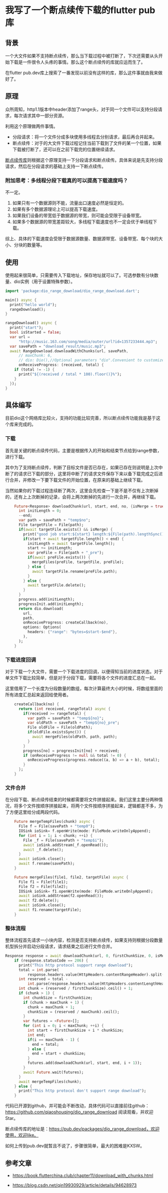 # 我写了一个断点续传下载的flutter pub库

## 背景

一个大文件如果不支持断点续传，那么当下载过程中被打断了，下次还需要从头开始下载是一件很令人头疼的事情。那么这个断点续传的库就应运而生了。

在flutter pub.dev库上搜索了一番发现以前没有这样的库，那么这件事就由我来做好了。

## 原理

众所周知，http1.1版本中header添加了range头，对于同一个文件可以支持分段请求，每次请求其中一部分资源。

利用这个原理做两件事情。

- 分段请求：将一个文件分成多块使用多线程去分别请求，最后再合并起来。
- 断点续传：对于的大文件下载过程记住当前下载到了文件的某一个位置，如果下载被打断了，还可以在之前下载完的位置继续请求。

[断点续传库](https://pub.dev/packages/dio_range_download)则根据这个原理支持一下分段请求和断点续传。具体来说是先支持分段请求，然后在分段请求的基础上支持一下断点续传。

### 附加思考：多线程分段下载真的可以提高下载速度吗？

不一定。

1. 如果只有一个数据源则不能，流量出口速度必然是恒定的。
2. 如果有多个数据源理论上可以提高下载速度。
3. 如果我们设备的带宽低于数据源的带宽，则可能会受限于设备带宽。
4. 如果多个数据源的带宽差距较大，多线程下载速度也不一定会优于单线程下载。

综上、具体的下载速度会受限于数据源数量、数据源带宽、设备带宽、每个块的大小、分块的数量等。

## 使用

使用起来很简单，只需要传入下载地址，保存地址就可以了。可选参数有分块数量、dio实例（用于设置特殊参数）。

```dart
import 'package:dio_range_download/dio_range_download.dart';

main() async {
  print("hello world");
  rangeDownload();
}

rangeDownload() async {
  print("start");
  bool isStarted = false;
  var url =
      "http://music.163.com/song/media/outer/url?id=1357233444.mp3";
  var savePath = "download_result/music.mp3";
  await RangeDownload.downloadWithChunks(url, savePath,
      // maxChunk: 6,
      // dio: Dio(),//Optional parameters "dio".Convenient to customize request settings.
      onReceiveProgress: (received, total) {
    if (total != -1) {
      print("${(received / total * 100).floor()}%");
    }
  });
}
```



## 具体编写

目前dio这个网络库比较火，支持的功能比较完善，所以断点续传功能我是基于这个库来完成的。

### 下载

首先是关键的断点续传代码，主要是根据传入的开始和结束节点给到range参数，进行下载。

其中为了支持断点续传，判断了目标文件是否已存在，如果已存在则说明是上次中断了的请求已下载的部分，这里将中断了的请求文件保存下来以备下载完成之后进行合并，并修改一下要下载文件的开始位置，在原来的基础上继续下载。

当然如果你的下载过程连续断了两次，这里会先检查一下是不是不仅有上次断掉的，还有上上次断掉的记录，会将上两次断掉的先进行一次合并，再继续下载。

```dart
    Future<Response> downloadChunk(url, start, end, no, {isMerge = true}) async {
      int initLength = 0;
      --end;
      var path = savePath + "temp$no";
      File targetFile = File(path);
      if(await targetFile.exists() && isMerge) {
        print("good job start:${start} length:${File(path).lengthSync()}");
        if(start + await targetFile.length() < end) {
          initLength = await targetFile.length();
          start += initLength;
          var preFile = File(path + "_pre");
          if(await preFile.exists()) {
            mergeFiles(preFile, targetFile, preFile);
          } else {
            await targetFile.rename(preFile.path);
          }
        } else {
          await targetFile.delete();
        }
      }
      progress.add(initLength);
      progressInit.add(initLength);
      return dio.download(
        url,
        path,
        onReceiveProgress: createCallback(no),
        options: Options(
          headers: {"range": "bytes=$start-$end"},
        ),
      );
    }
```

### 下载进度回调

对于下载一个大文件，需要一个下载进度的回调，以便得知当前的进度状态。对于单文件下载比较简单，但是对于分段下载，需要将各个文件的进度汇总在一起。

这里借用了一个长度为分段数量的数组，每次计算最终大小的时候，将数组里面的所有进度汇总起来返回给使用者。

```dart
    createCallback(no) {
      return (int received, rangeTotal) async {
        if(received >= rangeTotal) {
          var path = savePath + "temp${no}";
          var oldPath = savePath + "temp${no}_pre";
          File oldFile = File(oldPath);
          if(oldFile.existsSync()) {
            await mergeFiles(oldPath, path, path);
          }
        }
        progress[no] = progressInit[no] + received;
        if (onReceiveProgress != null && total != 0) {
          onReceiveProgress(progress.reduce((a, b) => a + b), total);
        }
      };
    }
```

### 文件合并

在分段下载、断点续传结束的时候都需要将文件拼接起来。我们这里主要分两种情况，将多个文件按顺序拼接起来，将两个文件按顺序拼接起来，逻辑都差不多，为了方便这里给分成两段代码。

```dart
    Future mergeTempFiles(chunk) async {
      File f = File(savePath + "temp0");
      IOSink ioSink= f.openWrite(mode: FileMode.writeOnlyAppend);
      for (int i = 1; i < chunk; ++i) {
        File _f = File(savePath + "temp$i");
        await ioSink.addStream(_f.openRead());
        await _f.delete();
      }
      await ioSink.close();
      await f.rename(savePath);
    }

    Future mergeFiles(file1, file2, targetFile) async {
      File f1 = File(file1);
      File f2 = File(file2);
      IOSink ioSink= f1.openWrite(mode: FileMode.writeOnlyAppend);
      await ioSink.addStream(f2.openRead());
      await f2.delete();
      await ioSink.close();
      await f1.rename(targetFile);
    }
```

### 整体流程

整体流程首先请求一小块内容，检测是否支持断点续传，如果支持则根据分段数量机型拆分并启动分段请求，请求结束之后进行文件合并。

```dart
Response response = await downloadChunk(url, 0, firstChunkSize, 0, isMerge: false);
    if (response.statusCode == 206) {
      print("This http protocol support range download");
      total = int.parse(
          response.headers.value(HttpHeaders.contentRangeHeader).split("/").last);
      int reserved = total -
          int.parse(response.headers.value(HttpHeaders.contentLengthHeader));
      int chunk = (reserved / firstChunkSize).ceil() + 1;
      if (chunk > 1) {
        int chunkSize = firstChunkSize;
        if (chunk > maxChunk + 1) {
          chunk = maxChunk + 1;
          chunkSize = (reserved / maxChunk).ceil();
        }
        var futures = <Future>[];
        for (int i = 0; i < maxChunk; ++i) {
          int start = firstChunkSize + i * chunkSize;
          int end;
          if(i == maxChunk - 1) {
            end = total;
          } else {
            end = start + chunkSize;
          }
          futures.add(downloadChunk(url, start, end, i + 1));
        }
        await Future.wait(futures);
      }
      await mergeTempFiles(chunk);
    } else {
      print("This http protocol don't support range download");
    }
```

代码已开源到github，并可能会不断改动，具体代码可以直接前往github：https://github.com/qiaoshouqing/dio_range_download 阅读观看，并欢迎Star。

断点续传库的地址是：https://pub.dev/packages/dio_range_download，欢迎使用，欢迎like。

如何上传到pub.dev就暂且不说了，步骤很简单，最大的困难是KXSW。

## 参考文章

- https://book.flutterchina.club/chapter11/download_with_chunks.html

- https://blog.csdn.net/qin19930929/article/details/94628973

